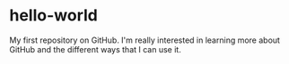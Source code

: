 # hello-world
My first repository on GitHub.
I'm really interested in learning more about GitHub and the different ways that I can use it.
